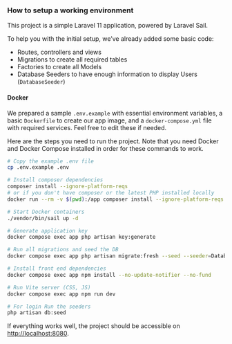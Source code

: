 ### How to setup a working environment

This project is a simple Laravel 11 application, powered by Laravel Sail.

To help you with the initial setup, we’ve already added some basic code:
 - Routes, controllers and views
 - Migrations to create all required tables
 - Factories to create all Models
 - Database Seeders to have enough information to display Users (`DatabaseSeeder`)

#### Docker

We prepared a sample `.env.example` with essential environment variables, 
a basic `Dockerfile` to create our app image, and a `docker-compose.yml` file with required services. 
Feel free to edit these if needed.

Here are the steps you need to run the project.
Note that you need Docker and Docker Compose installed in order for these commands to work.

```sh
# Copy the example .env file
cp .env.example .env

# Install composer dependencies
composer install --ignore-platform-reqs
# or if you don't have composer or the latest PHP installed locally
docker run --rm -v $(pwd):/app composer install --ignore-platform-reqs

# Start Docker containers
./vendor/bin/sail up -d

# Generate application key
docker compose exec app php artisan key:generate

# Run all migrations and seed the DB
docker compose exec app php artisan migrate:fresh --seed --seeder=DatabaseSeeder

# Install front end dependencies
docker compose exec app npm install --no-update-notifier --no-fund

# Run Vite server (CSS, JS)
docker compose exec app npm run dev

# For login Run the seeders
php artisan db:seed
```
If everything works well, the project should be accessible on [http://localhost:8080](http://localhost:8080).

